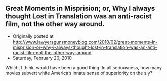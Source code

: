 ## Great Moments in Misprision; or, Why I always thought Lost in Translation was an anti-racist film, not the other way around.

 * Originally posted at http://www.lawyersgunsmoneyblog.com/2010/02/great-moments-in-misprision-or-why-i-always-thought-lost-in-translation-was-an-anti-racist-film-not-the-other-way-around
 * Saturday, February 20, 2010

Which, I think, would have been a good thing.  In all seriousness, how many movies subvert white America’s innate sense of superiority on the sly?